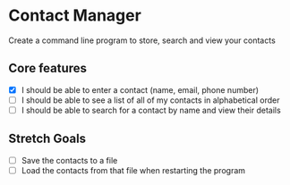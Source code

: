 # Contact Manager

Create a command line program to store, search and view your contacts

## Core features

- [x] I should be able to enter a contact (name, email, phone number)
- [ ] I should be able to see a list of all of my contacts in alphabetical order
- [ ] I should be able to search for a contact by name and view their details

## Stretch Goals

- [ ] Save the contacts to a file
- [ ] Load the contacts from that file when restarting the program
